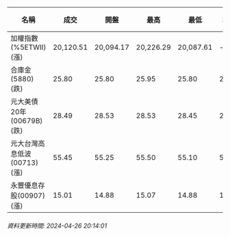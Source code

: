 | 名稱 | 成交 | 開盤 | 最高 | 最低 | 均價 | 成交金額(億) | 昨收 | 漲跌幅 | 漲跌 | 總量 | 昨量 | 振幅 |
| -------- | -------- | -------- | -------- |-------- | -------- | -------- |-------- |-------- |-------- | -------- | -------- |-------- |
|加權指數(%5ETWII) (漲)|20,120.51|20,094.17|20,226.29|20,087.61|-|4,194.87|19,857.42|1.32%|263.09|8,664,605|0|0.70%|
|合庫金(5880) (跌)|25.80|25.80|25.95|25.80|25.86|2.02|25.85|0.19%|0.05|7,828|7,288|0.58%|
|元大美債20年(00679B) (跌)|28.49|28.53|28.53|28.45|28.49|18.23|28.64|0.52%|0.15|63,983|38,358|0.28%|
|元大台灣高息低波(00713) (漲)|55.45|55.25|55.50|55.10|55.35|2.26|55.10|0.64%|0.35|4,083|3,563|0.73%|
|永豐優息存股(00907) (漲)|15.01|14.88|15.07|14.88|14.99|0.585|14.87|0.94%|0.14|3,900|2,715|1.28%|
###### 資料更新時間: 2024-04-26 20:14:01